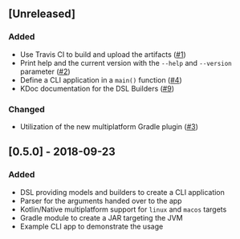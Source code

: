 ## [Unreleased]
### Added
- Use Travis CI to build and upload the artifacts ([#1](https://github.com/dbaelz/Konclik/pull/1))
- Print help and the current version with the `--help` and `--version` parameter ([#2](https://github.com/dbaelz/Konclik/pull/2))
- Define a CLI application in a `main()` function ([#4](https://github.com/dbaelz/Konclik/pull/4))
- KDoc documentation for the DSL Builders ([#9](https://github.com/dbaelz/Konclik/pull/9))

### Changed
- Utilization of the new multiplatform Gradle plugin ([#3](https://github.com/dbaelz/Konclik/pull/3))


## [0.5.0] - 2018-09-23
### Added
- DSL providing models and builders to create a CLI application
- Parser for the arguments handed over to the app
- Kotlin/Native multiplatform support for `linux` and `macos` targets
- Gradle module to create a JAR targeting the JVM
- Example CLI app to demonstrate the usage